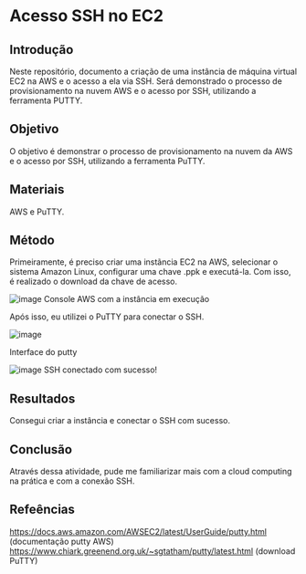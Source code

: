 # Acesso SSH no EC2

## Introdução
  Neste repositório, documento a criação de uma instância de máquina virtual EC2 na AWS e o acesso a ela via SSH. Será demonstrado o processo de provisionamento na nuvem AWS e o acesso por SSH, utilizando a ferramenta PUTTY.
  
## Objetivo
  O objetivo é demonstrar o processo de provisionamento na nuvem da AWS e o acesso por SSH, utilizando a ferramenta PuTTY.
  
## Materiais
  AWS e PuTTY.
  
## Método
  Primeiramente, é preciso criar uma instãncia EC2 na AWS, selecionar o sistema Amazon Linux, configurar uma chave .ppk e executá-la. Com isso, é realizado o download da chave de acesso.
  
  ![image](https://github.com/IsraelNLC/semana3-ec2/assets/99210055/9489382b-11d7-4ad5-a6d6-3ef04a5da30b)
  Console AWS com a instância em execução

  Após isso, eu utilizei o PuTTY para conectar o SSH. 

  ![image](https://github.com/IsraelNLC/semana3-ec2/assets/99210055/37de4137-52ee-4981-a6e2-cfc69c962968)
  
  Interface do putty
  
  ![image](https://github.com/IsraelNLC/semana3-ec2/assets/99210055/374b9e21-5151-4f9b-aadf-799e5bdfdafc)
  SSH conectado com sucesso!

## Resultados
  Consegui criar a instância e conectar o SSH com sucesso.
  
## Conclusão
  Através dessa atividade, pude me familiarizar mais com a cloud computing na prática e com a conexão SSH.

## Refeências
  https://docs.aws.amazon.com/AWSEC2/latest/UserGuide/putty.html (documentação putty AWS)
  https://www.chiark.greenend.org.uk/~sgtatham/putty/latest.html (download PuTTY)
